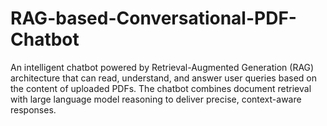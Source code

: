 # RAG-based-Conversational-PDF-Chatbot

An intelligent chatbot powered by Retrieval-Augmented Generation (RAG) architecture that can read, understand, and answer user queries based on the content of uploaded PDFs.
The chatbot combines document retrieval with large language model reasoning to deliver precise, context-aware responses.
